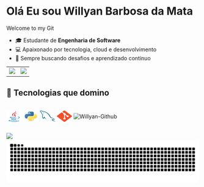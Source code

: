 # Olá Eu sou Willyan Barbosa da Mata

Welcome to my Git

* 🎓 Estudante de **Engenharia de Software**
* 💻 Apaixonado por tecnologia, cloud e desenvolvimento
* 🚀 Sempre buscando desafios e aprendizado contínuo

<table>
  <tr>
    <td>
      <img height="180em" src="https://github-readme-stats.vercel.app/api?username=WillyanMata&show_icons=true&theme=tokyonight&include_all_commits=true&count_private=true"/>
    </td>
    <td>
      <img height="160em" src="https://github-readme-stats.vercel.app/api/top-langs/?username=WillyanMata&layout=compact&langs_count=7&theme=tokyonight"/>
    </td>
  </tr>
</table>

## 🚀 Tecnologias que domino

<div style="display: inline_block"><br>
  <img align="center" alt="Willyan-Java" height="30" width="40" src="https://raw.githubusercontent.com/devicons/devicon/master/icons/java/java-original.svg">
  <img align="center" alt="Willyan-Python" height="30" width="40" src="https://raw.githubusercontent.com/devicons/devicon/master/icons/python/python-original.svg">
  <img align="center" alt="Willyan-SQL" height="30" width="40" src="https://raw.githubusercontent.com/devicons/devicon/master/icons/mysql/mysql-original.svg">
  <img align="center" alt="Willyan-Git" height="30" width="40" src="https://raw.githubusercontent.com/devicons/devicon/master/icons/git/git-original.svg">
  <img align="center" alt="Willyan-Github" height="30" width="40" src="https://cdn.jsdelivr.net/gh/devicons/devicon/icons/github/github-original.svg">
</div>

##

<div> 
  <a href="https://www.linkedin.com/in/willyandamata" target="_blank">
    <img src="https://img.shields.io/badge/-LinkedIn-%230077B5?style=for-the-badge&logo=linkedin&logoColor=white" target="_blank">
  </a> 
</div>

<img src="https://raw.githubusercontent.com/WillyanMata/WillyanMata/output/snake.svg" alt="Snake animation" />
